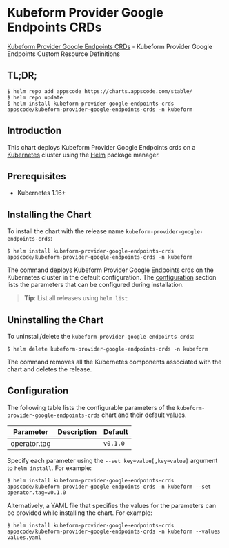 # Kubeform Provider Google Endpoints CRDs

[Kubeform Provider Google Endpoints CRDs](https://github.com/kubeform) - Kubeform Provider Google Endpoints Custom Resource Definitions

## TL;DR;

```console
$ helm repo add appscode https://charts.appscode.com/stable/
$ helm repo update
$ helm install kubeform-provider-google-endpoints-crds appscode/kubeform-provider-google-endpoints-crds -n kubeform
```

## Introduction

This chart deploys Kubeform Provider Google Endpoints crds on a [Kubernetes](http://kubernetes.io) cluster using the [Helm](https://helm.sh) package manager.

## Prerequisites

- Kubernetes 1.16+

## Installing the Chart

To install the chart with the release name `kubeform-provider-google-endpoints-crds`:

```console
$ helm install kubeform-provider-google-endpoints-crds appscode/kubeform-provider-google-endpoints-crds -n kubeform
```

The command deploys Kubeform Provider Google Endpoints crds on the Kubernetes cluster in the default configuration. The [configuration](#configuration) section lists the parameters that can be configured during installation.

> **Tip**: List all releases using `helm list`

## Uninstalling the Chart

To uninstall/delete the `kubeform-provider-google-endpoints-crds`:

```console
$ helm delete kubeform-provider-google-endpoints-crds -n kubeform
```

The command removes all the Kubernetes components associated with the chart and deletes the release.

## Configuration

The following table lists the configurable parameters of the `kubeform-provider-google-endpoints-crds` chart and their default values.

|  Parameter   | Description | Default  |
|--------------|-------------|----------|
| operator.tag |             | `v0.1.0` |


Specify each parameter using the `--set key=value[,key=value]` argument to `helm install`. For example:

```console
$ helm install kubeform-provider-google-endpoints-crds appscode/kubeform-provider-google-endpoints-crds -n kubeform --set operator.tag=v0.1.0
```

Alternatively, a YAML file that specifies the values for the parameters can be provided while
installing the chart. For example:

```console
$ helm install kubeform-provider-google-endpoints-crds appscode/kubeform-provider-google-endpoints-crds -n kubeform --values values.yaml
```
